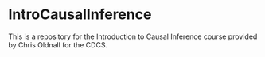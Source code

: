 # IntroCausalInference
This is a repository for the Introduction to Causal Inference course provided by Chris Oldnall for the CDCS.
